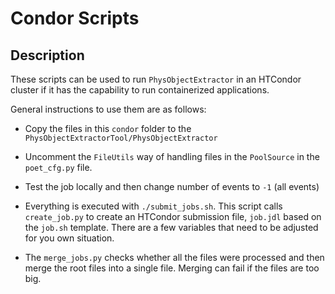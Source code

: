# Condor Scripts

## Description

These scripts can be used to run `PhysObjectExtractor` in an HTCondor cluster if it has the capability to run containerized applications.

General instructions to use them are as follows:

* Copy the files in this `condor` folder to the `PhysObjectExtractorTool/PhysObjectExtractor`

* Uncomment the `FileUtils` way of handling files in the `PoolSource` in the `poet_cfg.py` file.

* Test the job locally and then change number of events to `-1` (all events)

* Everything is executed with `./submit_jobs.sh`.  This script calls `create_job.py` to create an HTCondor submission file, `job.jdl` based on the `job.sh` template.  There are a few variables that need to be adjusted for you own situation.

* The `merge_jobs.py` checks whether all the files were processed and then merge the root files into a single file.  Merging can fail if the files are too big.